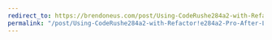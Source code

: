 ```yaml
---
redirect_to: https://brendoneus.com/post/Using-CodeRushe284a2-with-Refactor!e284a2-Pro-After-Losing-to-a-Model/
permalink: "/post/Using-CodeRushe284a2-with-Refactor!e284a2-Pro-After-Losing-to-a-Model/"
---
```

